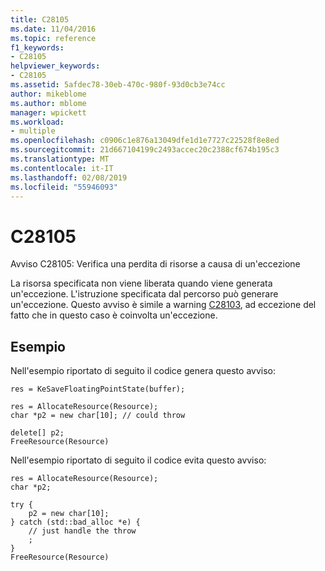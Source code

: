 ```yaml
---
title: C28105
ms.date: 11/04/2016
ms.topic: reference
f1_keywords:
- C28105
helpviewer_keywords:
- C28105
ms.assetid: 5afdec78-30eb-470c-980f-93d0cb3e74cc
author: mikeblome
ms.author: mblome
manager: wpickett
ms.workload:
- multiple
ms.openlocfilehash: c0906c1e876a13049dfe1d1e7727c22528f8e8ed
ms.sourcegitcommit: 21d667104199c2493accec20c2388cf674b195c3
ms.translationtype: MT
ms.contentlocale: it-IT
ms.lasthandoff: 02/08/2019
ms.locfileid: "55946093"
---
```

# <a name="c28105"></a>C28105
Avviso C28105: Verifica una perdita di risorse a causa di un'eccezione

 La risorsa specificata non viene liberata quando viene generata un'eccezione. L'istruzione specificata dal percorso può generare un'eccezione. Questo avviso è simile a warning [C28103](../code-quality/c28103.md), ad eccezione del fatto che in questo caso è coinvolta un'eccezione.

## <a name="example"></a>Esempio
 Nell'esempio riportato di seguito il codice genera questo avviso:

```
res = KeSaveFloatingPointState(buffer);

res = AllocateResource(Resource);
char *p2 = new char[10]; // could throw

delete[] p2;
FreeResource(Resource)
```

 Nell'esempio riportato di seguito il codice evita questo avviso:

```
res = AllocateResource(Resource);
char *p2;

try {
    p2 = new char[10];
} catch (std::bad_alloc *e) {
    // just handle the throw
    ;
}
FreeResource(Resource)
```
